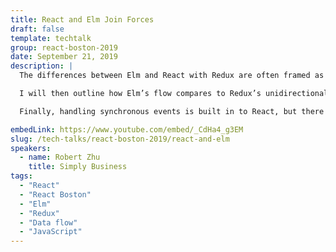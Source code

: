 ```yaml
---
title: React and Elm Join Forces
draft: false
template: techtalk
group: react-boston-2019
date: September 21, 2019
description: |
  The differences between Elm and React with Redux are often framed as a competition, but it doesn’t have to be that way. Coming to React as an experienced Elm developer, I’ll explore what the two share in order to help you better understand the design patterns behind both. I will talk about the problems that the Elm and Redux architectures solve.

  I will then outline how Elm’s flow compares to Redux’s unidirectional data flow, and describe the pros and cons I’ve seen different teams I’ve been on encounter when using Elm or React. I will also show how similar reducers in Redux are to Elm update functions, by doing a side-by-side comparison of the same component, built in both React with Redux and in Elm.

  Finally, handling synchronous events is built in to React, but there is no one way to handle side effects. I’ll give an overview of the main options for React - thunks, sagas, and observables - and will introduce the audience to redux-loop, which borrows from Elm’s commands. After this talk, you should have a better understanding of the choices behind the React-Redux and Elm architectures.

embedLink: https://www.youtube.com/embed/_CdHa4_g3EM
slug: /tech-talks/react-boston-2019/react-and-elm
speakers:
  - name: Robert Zhu
    title: Simply Business
tags:
  - "React"
  - "React Boston"
  - "Elm"
  - "Redux"
  - "Data flow"
  - "JavaScript"
---
```

